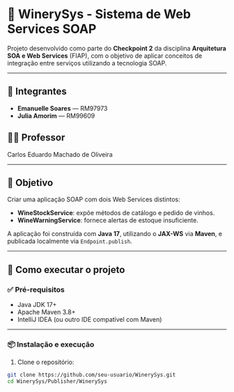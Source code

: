 # 🍷 WinerySys - Sistema de Web Services SOAP

Projeto desenvolvido como parte do **Checkpoint 2** da disciplina **Arquitetura SOA e Web Services** (FIAP), com o objetivo de aplicar conceitos de integração entre serviços utilizando a tecnologia SOAP.

---

## 👥 Integrantes

- **Emanuelle Soares** — RM97973  
- **Julia Amorim** — RM99609

## 👨‍🏫 Professor

Carlos Eduardo Machado de Oliveira

---

## 🎯 Objetivo

Criar uma aplicação SOAP com dois Web Services distintos:

- **WineStockService**: expõe métodos de catálogo e pedido de vinhos.
- **WineWarningService**: fornece alertas de estoque insuficiente.

A aplicação foi construída com **Java 17**, utilizando o **JAX-WS** via **Maven**, e publicada localmente via `Endpoint.publish`.

---

## 🚀 Como executar o projeto

### ✅ Pré-requisitos

- Java JDK 17+
- Apache Maven 3.8+
- IntelliJ IDEA (ou outro IDE compatível com Maven)

---

### 📦 Instalação e execução

1. Clone o repositório:

```bash
git clone https://github.com/seu-usuario/WinerySys.git
cd WinerySys/Publisher/WinerySys

